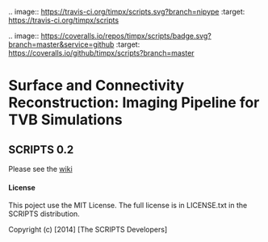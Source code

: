 .. image:: https://travis-ci.org/timpx/scripts.svg?branch=nipype
:target: https://travis-ci.org/timpx/scripts

.. image:: https://coveralls.io/repos/timpx/scripts/badge.svg?branch=master&service=github
:target: https://coveralls.io/github/timpx/scripts?branch=master

# Surface and Connectivity Reconstruction: Imaging Pipeline for TVB Simulations
## SCRIPTS 0.2
 
Please see the [wiki](https://github.com/timpx/scripts/wiki)

#### License
This poject use the MIT License.
The full license is in LICENSE.txt in the SCRIPTS distribution.

Copyright (c) [2014] [The SCRIPTS Developers]


